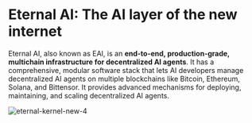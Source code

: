 # Eternal AI: The AI layer of the new internet

Eternal AI, also known as EAI, is an **end-to-end, production-grade, multichain infrastructure for decentralized AI agents**. It has a comprehensive, modular software stack that lets AI developers manage decentralized AI agents on multiple blockchains like Bitcoin, Ethereum, Solana, and Bittensor. It provides advanced mechanisms for deploying, maintaining, and scaling decentralized AI agents.

![eternal-kernel-new-4](https://github.com/user-attachments/assets/2d8cd555-bef5-410a-9c4f-3f815b922586)
